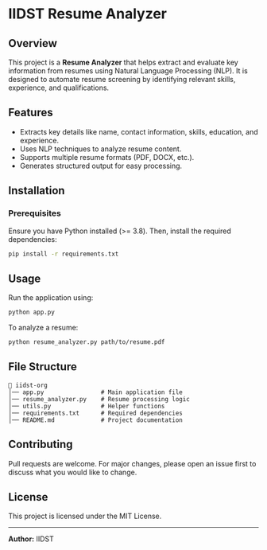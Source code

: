 # IIDST Resume Analyzer

## Overview
This project is a **Resume Analyzer** that helps extract and evaluate key information from resumes using Natural Language Processing (NLP). It is designed to automate resume screening by identifying relevant skills, experience, and qualifications.

## Features
- Extracts key details like name, contact information, skills, education, and experience.
- Uses NLP techniques to analyze resume content.
- Supports multiple resume formats (PDF, DOCX, etc.).
- Generates structured output for easy processing.

## Installation
### Prerequisites
Ensure you have Python installed (>= 3.8). Then, install the required dependencies:

```sh
pip install -r requirements.txt
```

## Usage
Run the application using:

```sh
python app.py
```

To analyze a resume:

```sh
python resume_analyzer.py path/to/resume.pdf
```

## File Structure
```
📂 iidst-org
│── app.py                # Main application file
│── resume_analyzer.py    # Resume processing logic
│── utils.py              # Helper functions
│── requirements.txt      # Required dependencies
│── README.md             # Project documentation
```

## Contributing
Pull requests are welcome. For major changes, please open an issue first to discuss what you would like to change.

## License
This project is licensed under the MIT License.

---
**Author:** IIDST
